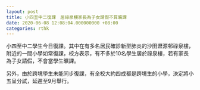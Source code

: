 ```yaml
---
layout: post
title: 小四至中二復課　居祿泉樓家長為子女請假不算曠課
date: 2020-06-08 12:08:04.000000000 +08:00
categories: rthk
---
```


小四至中二學生今日復課。其中在有多名居民確診新型肺炎的沙田瀝源邨祿泉樓，附近的一間小學如常復課，校方表示，有不多於10名學生居於祿泉樓，若有家長為子女請假，不會當學生曠課。

另外，由於跨境學生未能同步復課，有全校大約四成都是跨境生的小學，決定將小五呈分試，延遲至9月舉行。
